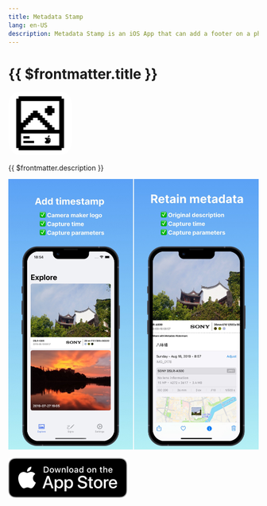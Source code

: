 ```yaml
---
title: Metadata Stamp
lang: en-US
description: Metadata Stamp is an iOS App that can add a footer on a photo. The footer contains some metadata items of the photo such as logo of camera maker, camera model, focal length, F number, exposure time, ISO.
---
```


# {{ $frontmatter.title }}

<p />

<img src="/images/metadata-app-icon.png" style="width: 128px; border-radius: 24px;">

{{ $frontmatter.description }}

![Metadata Stamp screenshots](assets/c23c27f0a528e77df4c92587724fff83860d41db39616cca9d90b84259079385.jpeg)

[![Download on the App Store](./assets/Download_on_the_App_Store_Badge_US-UK_RGB_blk_092917.svg)](https://apps.apple.com/us/app/metadata-watermark/id6474674942)
